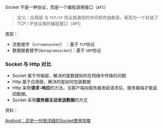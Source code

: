 Socket 不是一种协议，而是一个编程调用接口（`API`）

> 定义：应用层 与 `TCP/IP` 协议族通信的中间软件抽象层，表现为一个封装了 TCP / IP协议族的编程接口（API）

类型：

* 流套接字（`streamsocket`） ：基于 `TCP`协议
* 数据报套接字(`datagramsocket`)：基于 `UDP`协议

### Socket 与 Http 对比

* Socket 属于传输层，解决的是数据如何在网络中传输的问题
* Http 属于应用层，解决的是如何包装数据
* Http 采用**请求-响应**的方法，当客户端向服务器发起请求后，服务器端才能返回数据。
* Socket 采用**服务器主动发送数据**的方式





资料：

[Android：这是一份很详细的Socket使用攻略](https://www.jianshu.com/p/089fb79e308b)
